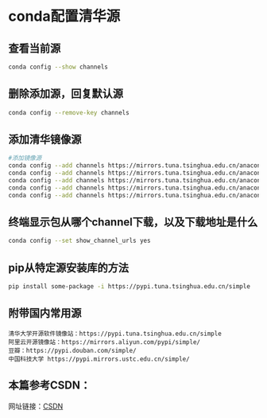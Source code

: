 # conda配置清华源

## 查看当前源
```bash
conda config --show channels
```

## 删除添加源，回复默认源
```bash
conda config --remove-key channels
```

## 添加清华镜像源
```bash
#添加镜像源
conda config --add channels https://mirrors.tuna.tsinghua.edu.cn/anaconda/pkgs/main
conda config --add channels https://mirrors.tuna.tsinghua.edu.cn/anaconda/pkgs/free
conda config --add channels https://mirrors.tuna.tsinghua.edu.cn/anaconda/pkgs/r
conda config --add channels https://mirrors.tuna.tsinghua.edu.cn/anaconda/pkgs/pro
conda config --add channels https://mirrors.tuna.tsinghua.edu.cn/anaconda/pkgs/msys2
```

## 终端显示包从哪个channel下载，以及下载地址是什么
```bash
conda config --set show_channel_urls yes
```

## pip从特定源安装库的方法
```bash
pip install some-package -i https://pypi.tuna.tsinghua.edu.cn/simple
```

## 附带国内常用源
```
清华大学开源软件镜像站：https://pypi.tuna.tsinghua.edu.cn/simple
阿里云开源镜像站：https://mirrors.aliyun.com/pypi/simple/
豆瓣：https://pypi.douban.com/simple/
中国科技大学 https://pypi.mirrors.ustc.edu.cn/simple/
```

## 本篇参考CSDN：
网址链接：[CSDN](https://blog.csdn.net/weixin_44914727/article/details/130513081)